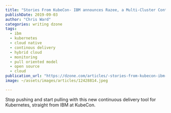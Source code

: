 ```yaml
---
title: "Stories From KubeCon- IBM announces Razee, a Multi-Cluster Continuous..."
publishDate: 2019-09-03
author: "Chris Ward"
categories: writing dzone
tags: 
  - ibm
  - kubernetes
  - cloud native
  - continous delivery
  - hybrid cloud
  - monitoring
  - pull oriented model
  - open source
  - cloud
publication_url: "https://dzone.com/articles/-stories-from-kubecon-ibm-announces-razee-a-multi"
image: ~/assets/images/articles/12428814.jpeg

---
```

Stop pushing and start pulling with this new continuous delivery tool for Kubernetes, straight from IBM at KubeCon.

